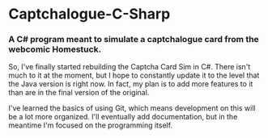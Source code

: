 # Captchalogue-C-Sharp
### A C# program meant to simulate a captchalogue card from the webcomic Homestuck.

So, I've finally started rebuilding the Captcha Card Sim in C#. 
There isn't much to it at the moment, but I hope to constantly update it to the level that the Java version is right now.
In fact, my plan is to add more features to it than are in the final version of the original.

I've learned the basics of using Git, which means development on this will be a lot more organized.
I'll eventually add documentation, but in the meantime I'm focused on the programming itself.
